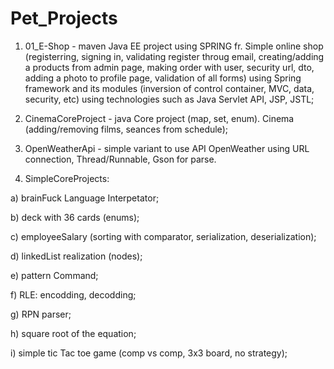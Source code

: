 # Pet_Projects

1) 01_E-Shop - maven Java EE project using SPRING fr. 
Simple online shop (registerring, signing in, validating register throug email, creating/adding a products from admin page,
making order with user, security url, dto, adding a photo to profile page, validation of all forms)
using Spring framework and its modules (inversion of control container, MVC, data, security, etc)
using technologies such as Java Servlet API, JSP, JSTL; 

2) CinemaCoreProject - java Core project (map, set, enum). Cinema (adding/removing films, seances from schedule);

3) OpenWeatherApi - simple variant to use API OpenWeather using URL connection, Thread/Runnable, Gson for parse.

4) SimpleCoreProjects:

  a) brainFuck Language Interpetator; 
 
  b) deck with 36 cards (enums);
 
  c) employeeSalary (sorting with comparator, serialization, deserialization);
 
  d) linkedList realization (nodes);
 
  e) pattern Command;
 
  f) RLE: encodding, decodding;
 
  g) RPN parser;
 
  h) square root of the equation;
 
  i) simple tic Tac toe game (comp vs comp, 3x3 board, no strategy); 

